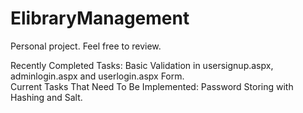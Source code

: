 # ElibraryManagement
Personal project. Feel free to review.

Recently Completed Tasks: Basic Validation in usersignup.aspx, adminlogin.aspx and userlogin.aspx Form. <br>
Current Tasks That Need To Be Implemented: Password Storing with Hashing and Salt.
